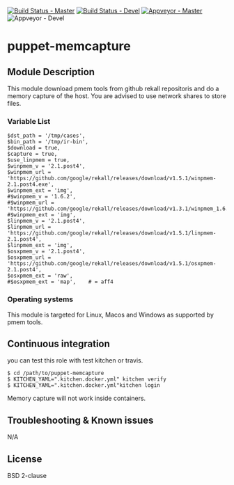 [![Build Status - Master](https://travis-ci.org/juju4/puppet-memcapture.svg?branch=master)](https://travis-ci.org/juju4/puppet-memcapture)
[![Build Status - Devel](https://travis-ci.org/juju4/puppet-memcapture.svg?branch=devel)](https://travis-ci.org/juju4/puppet-memcapture/branches)
[![Appveyor - Master](https://ci.appveyor.com/api/projects/status/6vknet8n61t0u0fb/branch/master?svg=true)](https://ci.appveyor.com/project/juju4/puppet-memcapture)
![Appveyor - Devel](https://ci.appveyor.com/api/projects/status/6vknet8n61t0u0fb/branch/devel?svg=true)

# puppet-memcapture

## Module Description
This module download pmem tools from github rekall repositoris and do a memory capture of the host.
You are advised to use network shares to store files.

### Variable List

``` puppet
$dst_path = '/tmp/cases',
$bin_path = '/tmp/ir-bin',
$download = true,
$capture = true,
$use_linpmem = true,
$winpmem_v = '2.1.post4',
$winpmem_url = 'https://github.com/google/rekall/releases/download/v1.5.1/winpmem-2.1.post4.exe',
$winpmem_ext = 'img',
#$winpmem_v = '1.6.2',
#$winpmem_url = 'https://github.com/google/rekall/releases/download/v1.3.1/winpmem_1.6.2.exe',
#$winpmem_ext = 'img',
$linpmem_v = '2.1.post4',
$linpmem_url = 'https://github.com/google/rekall/releases/download/v1.5.1/linpmem-2.1.post4',
$linpmem_ext = 'img',
$osxpmem_v = '2.1.post4',
$osxpmem_url = 'https://github.com/google/rekall/releases/download/v1.5.1/osxpmem-2.1.post4',
$osxpmem_ext = 'raw',
#$osxpmem_ext = 'map',    # = aff4
```

### Operating systems

This module is targeted for Linux, Macos and Windows as supported by pmem tools.

## Continuous integration

you can test this role with test kitchen or travis.
```
$ cd /path/to/puppet-memcapture
$ KITCHEN_YAML=".kitchen.docker.yml" kitchen verify
$ KITCHEN_YAML=".kitchen.docker.yml"kitchen login
```
Memory capture will not work inside containers.

## Troubleshooting & Known issues

N/A

## License

BSD 2-clause